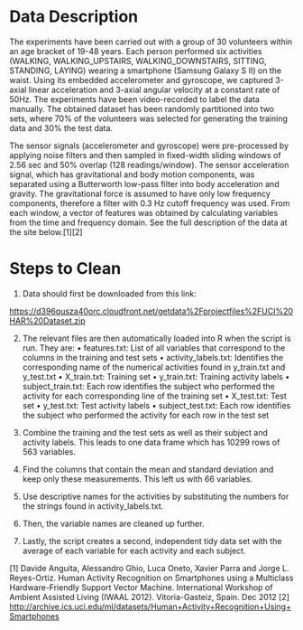 # Data Description

The experiments have been carried out with a group of 30 volunteers within an age bracket of 19-48 years. Each person performed six activities (WALKING, WALKING_UPSTAIRS, WALKING_DOWNSTAIRS, SITTING, STANDING, LAYING) wearing a smartphone (Samsung Galaxy S II) on the waist. Using its embedded accelerometer and gyroscope, we captured 3-axial linear acceleration and 3-axial angular velocity at a constant rate of 50Hz. The experiments have been video-recorded to label the data manually. The obtained dataset has been randomly partitioned into two sets, where 70% of the volunteers was selected for generating the training data and 30% the test data. 

The sensor signals (accelerometer and gyroscope) were pre-processed by applying noise filters and then sampled in fixed-width sliding windows of 2.56 sec and 50% overlap (128 readings/window). The sensor acceleration signal, which has gravitational and body motion components, was separated using a Butterworth low-pass filter into body acceleration and gravity. The gravitational force is assumed to have only low frequency components, therefore a filter with 0.3 Hz cutoff frequency was used. From each window, a vector of features was obtained by calculating variables from the time and frequency domain.  See the full description of the data at the site below.[1][2]

# Steps to Clean

1.	Data should first be downloaded from this link:

https://d396qusza40orc.cloudfront.net/getdata%2Fprojectfiles%2FUCI%20HAR%20Dataset.zip

2.	The relevant files are then automatically loaded into R when the script is run.  They are:
•	features.txt: List of all variables that correspond to the columns in the training and test sets
•	activity_labels.txt: Identifies the corresponding name of the numerical activities found in y_train.txt and y_test.txt
•	X_train.txt: Training set
•	y_train.txt: Training activity labels
•	subject_train.txt: Each row identifies the subject who performed the activity for each corresponding line of the training set
•	X_test.txt: Test set
•	y_test.txt: Test activity labels
•	subject_test.txt: Each row identifies the subject who performed the activity for each row in the test set
 
3.	Combine the training and the test sets as well as their subject and activity labels.  This leads to one data frame which has 10299 rows of 563 variables.
4.	Find the columns that contain the mean and standard deviation and keep only these measurements.  This left us with 66 variables.  
5.	Use descriptive names for the activities by substituting the numbers for the strings found in activity_labels.txt. 
6.	Then, the variable names are cleaned up further.
7.	Lastly, the script creates a second, independent tidy data set with the average of each variable for each activity and each subject.


[1] Davide Anguita, Alessandro Ghio, Luca Oneto, Xavier Parra and Jorge L. Reyes-Ortiz. Human Activity Recognition on Smartphones using a Multiclass Hardware-Friendly Support Vector Machine. International Workshop of Ambient Assisted Living (IWAAL 2012). Vitoria-Gasteiz, Spain. Dec 2012
[2] http://archive.ics.uci.edu/ml/datasets/Human+Activity+Recognition+Using+Smartphones

